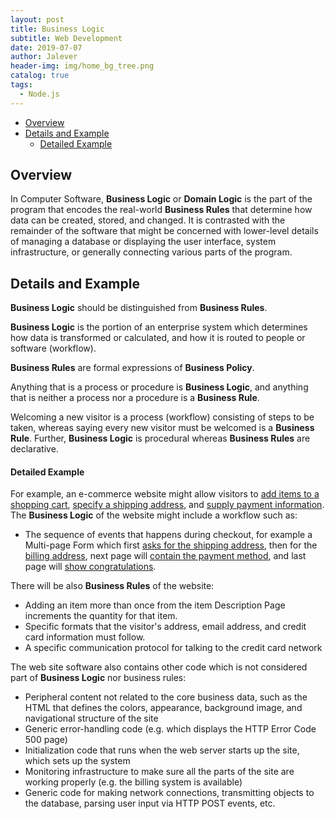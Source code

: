```yaml
---
layout: post
title: Business Logic
subtitle: Web Development
date: 2019-07-07
author: Jalever
header-img: img/home_bg_tree.png
catalog: true
tags:
  - Node.js
---
```

- [Overview](#overview)
- [Details and Example](#details-and-example)
    - [Detailed Example](#detailed-example)

## Overview
In Computer Software, <strong>Business Logic</strong> or <strong>Domain Logic</strong> is the part of the program that encodes the real-world <strong>Business Rules</strong> that determine how data can be created, stored, and changed. It is contrasted with the remainder of the software that might be concerned with lower-level details of managing a database or displaying the user interface, system infrastructure, or generally connecting various parts of the program.

## Details and Example
<strong>Business Logic</strong> should be distinguished from <strong>Business Rules</strong>.

<strong>Business Logic</strong> is the portion of an enterprise system which determines how data is transformed or calculated, and how it is routed to people or software (workflow).

<strong>Business Rules</strong> are formal expressions of <strong>Business Policy</strong>.

Anything that is a process or procedure is <strong>Business Logic</strong>, and anything that is neither a process nor a procedure is a <strong>Business Rule</strong>.

Welcoming a new visitor is a process (workflow) consisting of steps to be taken, whereas saying every new visitor must be welcomed is a <strong>Business Rule</strong>. Further, <strong>Business Logic</strong> is procedural whereas <strong>Business Rules</strong> are declarative.

#### Detailed Example
For example, an e-commerce website might allow visitors to <ins>add items to a shopping cart</ins>, <ins>specify a shipping address</ins>, and <ins>supply payment information</ins>. The <strong>Business Logic</strong> of the website might include a workflow such as:
- The sequence of events that happens during checkout, for example a Multi-page Form which first <ins>asks for the shipping address</ins>, then for the <ins>billing address</ins>, next page will <ins>contain the payment method</ins>, and last page will <ins>show congratulations</ins>.

There will be also <strong>Business Rules</strong> of the website:
- Adding an item more than once from the item Description Page increments the quantity for that item.
- Specific formats that the visitor's address, email address, and credit card information must follow.
- A specific communication protocol for talking to the credit card network

The web site software also contains other code which is not considered part of <strong>Business Logic</strong> nor business rules:
- Peripheral content not related to the core business data, such as the HTML that defines the colors, appearance, background image, and navigational structure of the site
- Generic error-handling code (e.g. which displays the HTTP Error Code 500 page)
- Initialization code that runs when the web server starts up the site, which sets up the system
- Monitoring infrastructure to make sure all the parts of the site are working properly (e.g. the billing system is available)
- Generic code for making network connections, transmitting objects to the database, parsing user input via HTTP POST events, etc.
